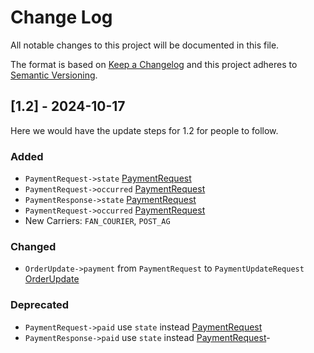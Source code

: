 
# Change Log
All notable changes to this project will be documented in this file.

The format is based on [Keep a Changelog](http://keepachangelog.com/)
and this project adheres to [Semantic Versioning](http://semver.org/).

## [1.2] - 2024-10-17
Here we would have the update steps for 1.2 for people to follow.

### Added

- `PaymentRequest->state` [PaymentRequest](docs/Model/PaymentRequest.md)
- `PaymentRequest->occurred` [PaymentRequest](docs/Model/PaymentRequest.md)
- `PaymentResponse->state` [PaymentRequest](docs/Model/PaymentResponse.md)
- `PaymentRequest->occurred` [PaymentRequest](docs/Model/PaymentResponse.md)
- New Carriers: `FAN_COURIER`, `POST_AG`

### Changed

- `OrderUpdate->payment` from `PaymentRequest` to `PaymentUpdateRequest` [OrderUpdate](docs/Model/OrderUpdate.md)

### Deprecated

- `PaymentRequest->paid` use `state` instead [PaymentRequest](docs/Model/PaymentRequest.md)
- `PaymentResponse->paid` use `state` instead [PaymentRequest](docs/Model/PaymentResponse.md)-
